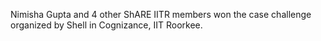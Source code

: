 ---
---

Nimisha Gupta and 4 other ShARE IITR members won the case challenge organized by Shell in Cognizance, IIT Roorkee.